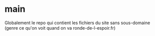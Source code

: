 # main
Globalement le repo qui contient les fichiers du site sans sous-domaine (genre ce qu'on voit quand on va ronde-de-l-espoir.fr)
